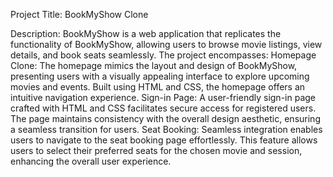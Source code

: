 Project Title: BookMyShow Clone

Description:
BookMyShow is a web application that replicates the functionality of BookMyShow, allowing users to browse movie listings, view details, and book seats seamlessly. The project encompasses:
Homepage Clone: The homepage mimics the layout and design of BookMyShow, presenting users with a visually appealing interface to explore upcoming movies and events. Built using HTML and CSS, the homepage offers an intuitive navigation experience.
Sign-in Page: A user-friendly sign-in page crafted with HTML and CSS facilitates secure access for registered users. The page maintains consistency with the overall design aesthetic, ensuring a seamless transition for users.
Seat Booking: Seamless integration enables users to navigate to the seat booking page effortlessly. This feature allows users to select their preferred seats for the chosen movie and session, enhancing the overall user experience.
